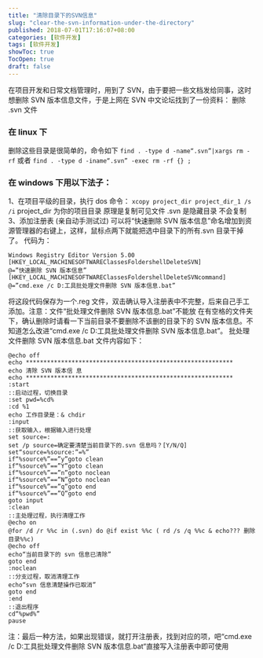 ```yaml
---
title: "清除目录下的SVN信息"
slug: "clear-the-svn-information-under-the-directory"
published: 2018-07-01T17:16:07+08:00
categories: [软件开发]
tags: [软件开发]
showToc: true
TocOpen: true
draft: false
---
```

在项目开发和日常文档管理时，用到了 SVN，由于要把一些文档发给同事，这时想删除 SVN 版本信息文件，于是上网在 SVN 中文论坛找到了一份资料：
删除 .svn 文件
### 在 linux 下
删除这些目录是很简单的，命令如下
`find . -type d -name“.svn”|xargs rm -rf`
或者
`find . -type d -iname“.svn” -exec rm -rf {} ;`
### 在 windows 下用以下法子：
1、在项目平级的目录，执行 dos 命令：
`xcopy project_dir project_dir_1 /s /i`
project_dir 为你的项目目录
原理是复制可见文件 .svn 是隐藏目录 不会复制
3、添加注册表 (亲自动手测试过)
可以将“快速删除 SVN 版本信息”命名增加到资源管理器的右键上，这样，鼠标点两下就能把选中目录下的所有.svn 目录干掉了。
代码为：
```
Windows Registry Editor Version 5.00
[HKEY_LOCAL_MACHINESOFTWAREClassesFoldershellDeleteSVN]
@=”快速删除 SVN 版本信息”
[HKEY_LOCAL_MACHINESOFTWAREClassesFoldershellDeleteSVNcommand]
@=”cmd.exe /c D:工具批处理文件删除 SVN 版本信息.bat”
```
将这段代码保存为一个.reg 文件，双击确认导入注册表中不完整，后来自己手工添加。注意：文件“批处理文件删除 SVN 版本信息.bat”不能放 在有空格的文件夹下，确认删除时请看一下当前目录不要删除不该删的目录下的 SVN 版本信息。不知道怎么改进“cmd.exe /c D:工具批处理文件删除 SVN 版本信息.bat”。
批处理文件删除 SVN 版本信息.bat 文件内容如下：
```shell
@echo off
echo ***********************************************************
echo 清除 SVN 版本信 息
echo ***********************************************************
:start
::启动过程，切换目录
:set pwd=%cd%
:cd %1
echo 工作目录是：& chdir
:input
::获取输入，根据输入进行处理
set source=:
set /p source=确定要清楚当前目录下的.svn 信息吗？[Y/N/Q]
set“source=%source:”=%”
if“%source%”==”y”goto clean
if“%source%”==”Y”goto clean
if“%source%”==”n”goto noclean
if“%source%”==”N”goto noclean
if“%source%”==”q”goto end
if“%source%”==”Q”goto end
goto input
:clean
::主处理过程，执行清理工作
@echo on
@for /d /r %%c in (.svn) do @if exist %%c ( rd /s /q %%c & echo??? 删除目录%%c)
@echo off
echo“当前目录下的 svn 信息已清除”
goto end
:noclean
::分支过程，取消清理工作
echo“svn 信息清楚操作已取消”
goto end
:end
::退出程序
cd“%pwd%”
pause
```
注：最后一种方法，如果出现错误，就打开注册表，找到对应的项，吧“cmd.exe /c D:工具批处理文件删除 SVN 版本信息.bat“直接写入注册表中即可使用